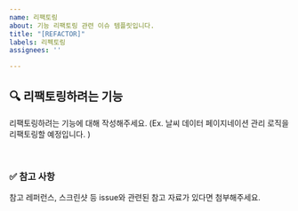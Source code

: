 ```yaml
---
name: 리팩토링
about: 기능 리팩토링 관련 이슈 템플릿입니다.
title: "[REFACTOR]"
labels: 리펙토링
assignees: ''

---
```


## 🔍 리팩토링하려는 기능

리팩토링하려는 기능에 대해 작성해주세요.
(Ex. 날씨 데이터 페이지네이션 관리 로직을 리팩토링할 예정입니다. )

<br>

### ✅ 참고 사항

참고 레퍼런스, 스크린샷 등 issue와 관련된 참고 자료가 있다면 첨부해주세요.
